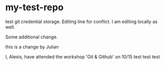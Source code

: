 # my-test-repo

test git credential storage. Editing line for conflict. I am editing locally as well.

Some additional change.

this is a change by Julian

I, Alexis, have attended the workshop 'Git & Github' on 10/15
test test test
